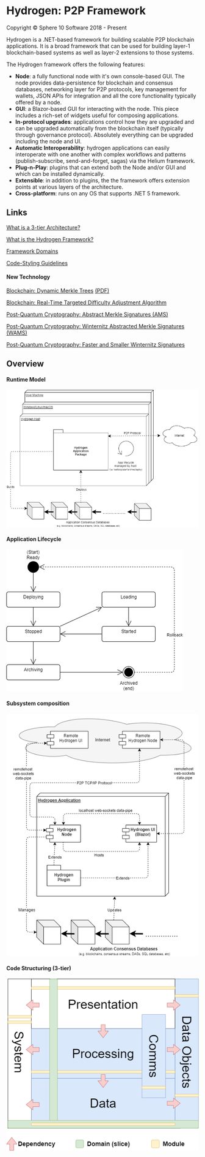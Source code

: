 # Hydrogen: P2P Framework

Copyright © Sphere 10 Software 2018 - Present

Hydrogen is a .NET-based framework for building scalable P2P blockchain applications. It is a broad framework that can be used for building  layer-1 blockchain-based systems as well as layer-2 extensions to those systems. 

The Hydrogen framework offers the following features:

- **Node**: a fully functional node with it's own console-based GUI. The node provides data-persistence for blockchain and consensus databases, networking layer for P2P protocols, key management for wallets, JSON APIs for integration and all the core functionality typically offered by a node.
- **GUI**: a Blazor-based GUI for interacting with the node. This piece includes a rich-set of widgets useful for composing applications.
- **In-protocol upgrades**: applications control how they are upgraded and can be upgraded automatically from the blockchain itself (typically through governance protocol).  Absolutely everything can be upgraded including the node and UI. 
- **Automatic Interoperability**: hydrogen applications can easily interoperate with one another with complex workflows and patterns (publish-subscribe, send-and-forget, sagas) via the Helium framework.
- **Plug-n-Play**:  plugins that can extend both the Node and/or GUI and which can be installed dynamically.
- **Extensible**: in addition to plugins, the the framework offers extension points at various layers of the architecture.
- **Cross-platform**: runs on any OS that supports .NET 5 framework.



## Links

[What is a 3-tier Architecture?](doc/Guidelines/3-tier-Architecture.md)

[What is the Hydrogen Framework?](doc/Architecture/Hydrogen.md)

[Framework Domains](doc/Architecture/Domains.md)

[Code-Styling Guidelines](doc/Guidelines/Code-Styling.md)

#### New Technology

[Blockchain: Dynamic Merkle Trees](doc/Blockchain/Dynamic-Merkle-Trees.md) [(PDF)](doc/Blockchain/dynamic-merkle-trees.pdf)

[Blockchain: Real-Time Targeted Difficulty Adjustment Algorithm](doc/Blockchain/rtt-asert.pdf)

[Post-Quantum Cryptography: Abstract Merkle Signatures (AMS)](doc/Blockchain/AMS.md)

[Post-Quantum Cryptography: Winternitz Abstracted Merkle Signatures (WAMS)](doc/Blockchain/WAMS.md)

[Post-Quantum Cryptography: Faster and Smaller Winternitz  Signatures](doc/Blockchain/W-OTS-Sharp.md)



## Overview

#### Runtime Model
![Hydrogen application runtime-model](doc/Architecture/resources/Hydrogen-Deployment-Host-AppPackage.png)

#### Application Lifecycle
![Hydrogen application life-cycle](doc/Architecture/resources/HAP-Lifecycle.png)

#### Subsystem composition
![Hydrogen sub-system decomposition](doc/Architecture/resources/Hydrogen-Deployment-SubSystems.png)

#### Code Structuring (3-tier)
![Sphere 10 methodology for Framework structuring](doc/Guidelines/resources/Framework-75pct.png)

